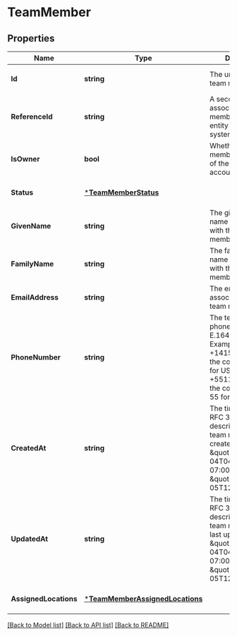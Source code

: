 # TeamMember

## Properties
Name | Type | Description | Notes
------------ | ------------- | ------------- | -------------
**Id** | **string** | The unique ID for the team member. | [optional] [default to null]
**ReferenceId** | **string** | A second ID used to associate the team member with an entity in another system. | [optional] [default to null]
**IsOwner** | **bool** | Whether the team member is the owner of the Square account. | [optional] [default to null]
**Status** | [***TeamMemberStatus**](TeamMemberStatus.md) |  | [optional] [default to null]
**GivenName** | **string** | The given (i.e., first) name associated with the team member. | [optional] [default to null]
**FamilyName** | **string** | The family (i.e., last) name associated with the team member. | [optional] [default to null]
**EmailAddress** | **string** | The email address associated with the team member. | [optional] [default to null]
**PhoneNumber** | **string** | The team member&#x27;s phone number in E.164 format. Examples: +14155552671 - the country code is 1 for US +551155256325 - the country code is 55 for BR | [optional] [default to null]
**CreatedAt** | **string** | The timestamp in RFC 3339 format describing when the team member was created. Ex: \&quot;2018-10-04T04:00:00-07:00\&quot; or \&quot;2019-02-05T12:00:00Z\&quot; | [optional] [default to null]
**UpdatedAt** | **string** | The timestamp in RFC 3339 format describing when the team member was last updated. Ex: \&quot;2018-10-04T04:00:00-07:00\&quot; or \&quot;2019-02-05T12:00:00Z\&quot; | [optional] [default to null]
**AssignedLocations** | [***TeamMemberAssignedLocations**](TeamMemberAssignedLocations.md) |  | [optional] [default to null]

[[Back to Model list]](../README.md#documentation-for-models) [[Back to API list]](../README.md#documentation-for-api-endpoints) [[Back to README]](../README.md)

